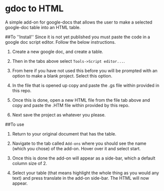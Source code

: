 # gdoc to HTML
A simple add-on for google-docs that allows the user to make a selected google-doc table into an HTML table. 

##To ''Install''
Since it is not yet published you must paste the code in a google doc script editor.
Follow the below instructions.

1. Create a new google doc, and create a table.

2. Then in the tabs above select ``Tools->Script editor...``.

3. From here if you have not used this before you will be prompted with an option to make a blank project. 
Select this option.

4. In the file that is opened up copy and paste the .gs file within provided in this repo.

5. Once this is done, open a new HTML file from the file tab above and copy and paste the .HTM file within provided by this repo.

6. Next save the project as whatever you please.

##To use
1. Return to your original document that has the table.

2. Navigate to the tab called ```Add-ons``` where you should see the name (which you chose) of the add-on.
Hover over it and select start.

3. Once this is done the add-on will appear as a side-bar, which a default column size of 2.

4. Select your table (that means highlight the whole thing as you would any text) and press translate 
in the add-on side-bar. The HTML will now appear.
